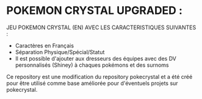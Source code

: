 **POKEMON CRYSTAL UPGRADED :**
==============================

JEU POKEMON CRYSTAL (EN) AVEC LES CARACTERISTIQUES SUIVANTES :
- Caractères en Français
- Séparation Physique/Spécial/Statut
- Il est possible d'ajouter aux dresseurs des équipes avec des DV personnalisés (Shiney) à chaques pokémons et des surnoms

Ce repository est une modification du repository pokecrystal et a été créé pour être utilisé comme base améliorée pour d'éventuels projets sur pokecrystal.
